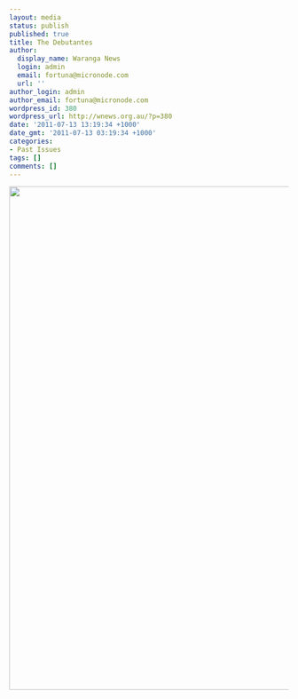 ```yaml
---
layout: media
status: publish
published: true
title: The Debutantes
author:
  display_name: Waranga News
  login: admin
  email: fortuna@micronode.com
  url: ''
author_login: admin
author_email: fortuna@micronode.com
wordpress_id: 380
wordpress_url: http://wnews.org.au/?p=380
date: '2011-07-13 13:19:34 +1000'
date_gmt: '2011-07-13 03:19:34 +1000'
categories:
- Past Issues
tags: []
comments: []
---
```


<a href="http://wnews.org.au/wp-content/uploads/2011/07/frontpage-20110714.pdf"><img class="alignnone size-full wp-image-379" title="Front Page - 14th July 2011" src="http://wnews.org.au/wp-content/uploads/2011/07/frontpage-20110714.png" alt="" width="624" height="907" /></a>
